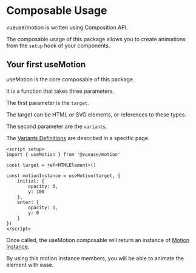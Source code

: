 # Composable Usage

vueuse/motion is written using Composition API.

The composable usage of this package allows you to create animations from the `setup` hook of your components.

## Your first useMotion

useMotion is the core composable of this package.

It is a function that takes three parameters.

The first parameter is the `target`.

The target can be HTML or SVG elements, or references to these types.

The second parameter are the `variants`.

The [Variants Definitions](/features/variants) are described in a specific page.

```vue
<script setup>
import { useMotion } from '@vueuse/motion'

const target = ref<HTMLElement>()

const motionInstance = useMotion(target, {
    initial: {
        opacity: 0,
        y: 100
    },
    enter: {
        opacity: 1,
        y: 0
    }
})
</script>
```

Once called, the useMotion composable will return an instance of [Motion Instance](/features/motion-instance).

By using this motion instance members, you will be able to animate the element with ease.

